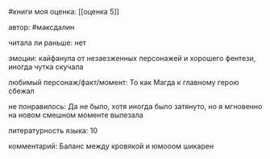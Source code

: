 #книги 
моя оценка: [[оценка 5]]

автор: #максдалин

читала ли раньше: нет

эмоции: кайфанула от незаезженных персонажей и хорошего фентези, иногда чутка скучала

любимый персонаж/факт/момент:
То как Магда к главному герою сбежал

не понравилось: 
Да не было, хотя иногда было затянуто, но я мгновенно на новом смешном моменте вылезала

литературность языка: 10

комментарий:
Баланс между кровякой и юмооом шикарен


